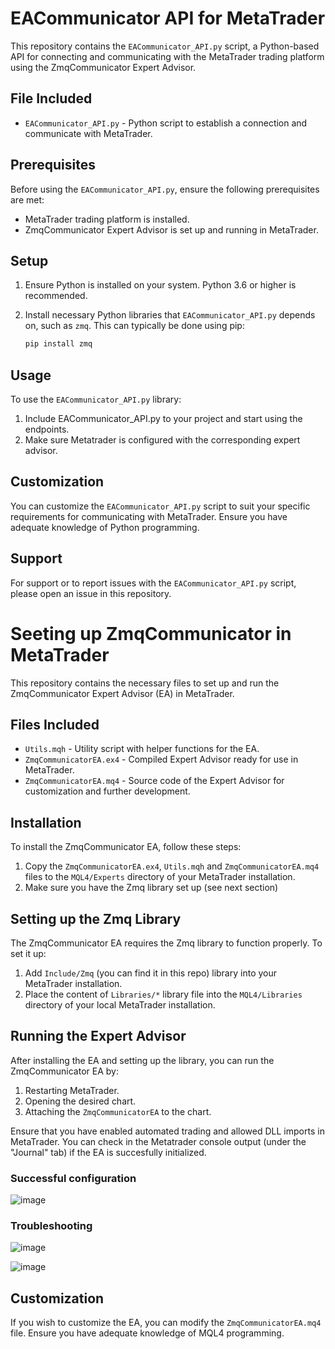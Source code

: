 # EACommunicator API for MetaTrader

This repository contains the `EACommunicator_API.py` script, a Python-based API for connecting and communicating with the MetaTrader trading platform using the ZmqCommunicator Expert Advisor.

## File Included

- `EACommunicator_API.py` - Python script to establish a connection and communicate with MetaTrader.

## Prerequisites

Before using the `EACommunicator_API.py`, ensure the following prerequisites are met:

- MetaTrader trading platform is installed.
- ZmqCommunicator Expert Advisor is set up and running in MetaTrader.

## Setup

1. Ensure Python is installed on your system. Python 3.6 or higher is recommended.
2. Install necessary Python libraries that `EACommunicator_API.py` depends on, such as `zmq`. This can typically be done using pip:

   ```bash
   pip install zmq

## Usage

To use the `EACommunicator_API.py` library:

1. Include EACommunicator_API.py to your project and start using the endpoints.
2. Make sure Metatrader is configured with the corresponding expert advisor.

## Customization

You can customize the `EACommunicator_API.py` script to suit your specific requirements for communicating with MetaTrader. Ensure you have adequate knowledge of Python programming.

## Support

For support or to report issues with the `EACommunicator_API.py` script, please open an issue in this repository.

# Seeting up ZmqCommunicator in MetaTrader

This repository contains the necessary files to set up and run the ZmqCommunicator Expert Advisor (EA) in MetaTrader.

## Files Included

- `Utils.mqh` - Utility script with helper functions for the EA.
- `ZmqCommunicatorEA.ex4` - Compiled Expert Advisor ready for use in MetaTrader.
- `ZmqCommunicatorEA.mq4` - Source code of the Expert Advisor for customization and further development.

## Installation

To install the ZmqCommunicator EA, follow these steps:

1. Copy the `ZmqCommunicatorEA.ex4`, `Utils.mqh` and `ZmqCommunicatorEA.mq4` files to the `MQL4/Experts` directory of your MetaTrader installation.
2. Make sure you have the Zmq library set up (see next section)

## Setting up the Zmq Library

The ZmqCommunicator EA requires the Zmq library to function properly. To set it up:

1. Add `Include/Zmq` (you can find it in this repo) library into your MetaTrader installation.
2. Place the content of `Libraries/*` library file into the `MQL4/Libraries` directory of your local MetaTrader installation.

## Running the Expert Advisor

After installing the EA and setting up the library, you can run the ZmqCommunicator EA by:

1. Restarting MetaTrader.
2. Opening the desired chart.
3. Attaching the `ZmqCommunicatorEA` to the chart.

Ensure that you have enabled automated trading and allowed DLL imports in MetaTrader. 
You can check in the Metatrader console output (under the "Journal" tab) if the EA is succesfully initialized.

### Successful configuration

![image](https://github.com/kselv/pt-ea4-communicator/assets/73476424/7ac3fb22-a762-4d22-a5ca-f7cedddc7458)

### Troubleshooting

![image](https://github.com/kselv/pt-ea4-communicator/assets/73476424/ea3f03e4-f8b3-4b83-851a-a691a13cc661)

![image](https://github.com/kselv/pt-ea4-communicator/assets/73476424/1ae4d4e2-91f7-45f9-bd50-9402d96362e8)


## Customization

If you wish to customize the EA, you can modify the `ZmqCommunicatorEA.mq4` file. Ensure you have adequate knowledge of MQL4 programming.

